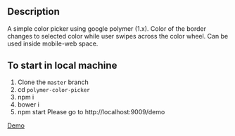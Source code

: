 # <polymer-color-picker/>

## Description
A simple color picker using google polymer (1.x). Color of the border changes to selected color while user swipes across the color wheel. Can be used inside mobile-web space.

## To start in local machine
1. Clone the `master` branch
2. cd `polymer-color-picker`
3. npm i
4. bower i
5. npm start
Please go to http://localhost:9009/demo

[Demo](https://bharatrajan.github.io/polymer-color-picker/)
